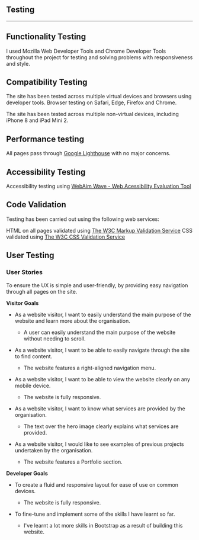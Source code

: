 ## **Testing**

** **


## **Functionality Testing**

I used Mozilla Web Developer Tools and Chrome Developer Tools throughout the project for testing and solving problems with responsiveness and style.

## **Compatibility Testing**

The site has been tested across multiple virtual devices and browsers using developer tools.  Browser testing on Safari, Edge, Firefox and Chrome.

The site has been tested across multiple non-virtual devices, including iPhone 8 and iPad Mini 2.

## **Performance testing**

All pages pass through [Google Lighthouse](https://developers.google.com/web/tools/lighthouse) with no major concerns.

## **Accessibility Testing**

Accessibility testing using [WebAim Wave - Web Acessibility Evaluation Tool](https://wave.webaim.org/)

## **Code Validation**

Testing has been carried out using the following web services:

HTML on all pages validated using [The W3C Markup Validation Service](https://validator.w3.org/)
CSS validated using [The W3C CSS Validation Service](http://jigsaw.w3.org/css-validator/)

## **User Testing**

### User Stories

To ensure the UX is simple and user-friendly, by providing easy navigation through all pages on the site.

**Visitor Goals**

*	As a website visitor, I want to easily understand the main purpose of the website and learn more about the organisation.
    - A user can easily understand the main purpose of the website without needing to scroll.

*	As a website visitor, I want to be able to easily navigate through the site to find content.
    - The website features a right-aligned navigation menu.

*	As a website visitor, I want to be able to view the website clearly on any mobile device.
    - The website is fully responsive.

*	As a website visitor, I want to know what services are provided by the organisation.
    - The text over the hero image clearly explains what services are provided.

*	As a website visitor, I would like to see examples of previous projects undertaken by the organisation.
    - The website features a Portfolio section.

**Developer Goals**

*	To create a fluid and responsive layout for ease of use on common devices.
    - The website is fully responsive.

*	To fine-tune and implement some of the skills I have learnt so far.
    - I've learnt a lot more skills in Bootstrap as a result of building this website.
